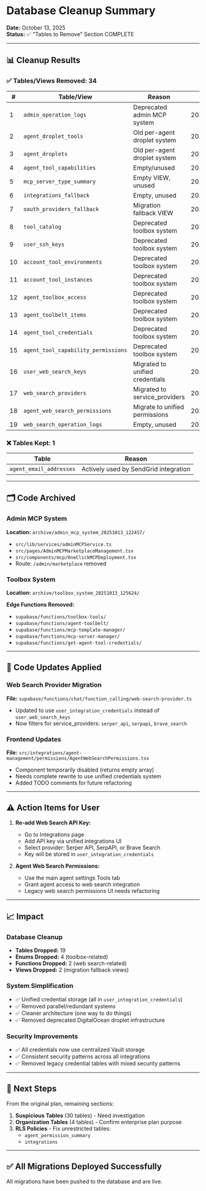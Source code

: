 # Database Cleanup Summary

**Date:** October 13, 2025  
**Status:** ✅ "Tables to Remove" Section COMPLETE

---

## 📊 Cleanup Results

### ✅ Tables/Views Removed: 34

| # | Table/View | Reason | Migration |
|---|-----------|--------|-----------|
| 1 | `admin_operation_logs` | Deprecated admin MCP system | 20251013183000 |
| 2 | `agent_droplet_tools` | Old per-agent droplet system | 20251013183100 |
| 3 | `agent_droplets` | Old per-agent droplet system | 20251013183100 |
| 4 | `agent_tool_capabilities` | Empty/unused | 20251013183200 |
| 5 | `mcp_server_type_summary` | Empty VIEW, unused | 20251013183300 |
| 6 | `integrations_fallback` | Empty, unused | 20251013183400 |
| 7 | `oauth_providers_fallback` | Migration fallback VIEW | 20251013183500 |
| 8 | `tool_catalog` | Deprecated toolbox system | 20251013183600 |
| 9 | `user_ssh_keys` | Deprecated toolbox system | 20251013183600 |
| 10 | `account_tool_environments` | Deprecated toolbox system | 20251013183600 |
| 11 | `account_tool_instances` | Deprecated toolbox system | 20251013183600 |
| 12 | `agent_toolbox_access` | Deprecated toolbox system | 20251013183600 |
| 13 | `agent_toolbelt_items` | Deprecated toolbox system | 20251013183600 |
| 14 | `agent_tool_credentials` | Deprecated toolbox system | 20251013183600 |
| 15 | `agent_tool_capability_permissions` | Deprecated toolbox system | 20251013183600 |
| 16 | `user_web_search_keys` | Migrated to unified credentials | 20251013183700 |
| 17 | `web_search_providers` | Migrated to service_providers | 20251013183700 |
| 18 | `agent_web_search_permissions` | Migrate to unified permissions | 20251013183700 |
| 19 | `web_search_operation_logs` | Empty, unused | 20251013183700 |

### ❌ Tables Kept: 1

| Table | Reason |
|-------|--------|
| `agent_email_addresses` | Actively used by SendGrid integration |

---

## 🗂️ Code Archived

### Admin MCP System
**Location:** `archive/admin_mcp_system_20251013_122457/`
- `src/lib/services/adminMCPService.ts`
- `src/pages/AdminMCPMarketplaceManagement.tsx`
- `src/components/mcp/OneClickMCPDeployment.tsx`
- Route: `/admin/marketplace` removed

### Toolbox System
**Location:** `archive/toolbox_system_20251013_125624/`

**Edge Functions Removed:**
- `supabase/functions/toolbox-tools/`
- `supabase/functions/agent-toolbelt/`
- `supabase/functions/mcp-template-manager/`
- `supabase/functions/mcp-server-manager/`
- `supabase/functions/get-agent-tool-credentials/`

---

## 🔧 Code Updates Applied

### Web Search Provider Migration
**File:** `supabase/functions/chat/function_calling/web-search-provider.ts`
- Updated to use `user_integration_credentials` instead of `user_web_search_keys`
- Now filters for service_providers: `serper_api`, `serpapi`, `brave_search`

### Frontend Updates
**File:** `src/integrations/agent-management/permissions/AgentWebSearchPermissions.tsx`
- Component temporarily disabled (returns empty array)
- Needs complete rewrite to use unified credentials system
- Added TODO comments for future refactoring

---

## ⚠️ Action Items for User

1. **Re-add Web Search API Key:**
   - Go to Integrations page
   - Add API key via unified integrations UI
   - Select provider: Serper API, SerpAPI, or Brave Search
   - Key will be stored in `user_integration_credentials`

2. **Agent Web Search Permissions:**
   - Use the main agent settings Tools tab
   - Grant agent access to web search integration
   - Legacy web search permissions UI needs refactoring

---

## 📈 Impact

### Database Cleanup
- **Tables Dropped:** 19
- **Enums Dropped:** 4 (toolbox-related)
- **Functions Dropped:** 2 (web search-related)
- **Views Dropped:** 2 (migration fallback views)

### System Simplification
- ✅ Unified credential storage (all in `user_integration_credentials`)
- ✅ Removed parallel/redundant systems
- ✅ Cleaner architecture (one way to do things)
- ✅ Removed deprecated DigitalOcean droplet infrastructure

### Security Improvements
- ✅ All credentials now use centralized Vault storage
- ✅ Consistent security patterns across all integrations
- ✅ Removed legacy credential tables with mixed security patterns

---

## 🎯 Next Steps

From the original plan, remaining sections:

1. **Suspicious Tables** (30 tables) - Need investigation
2. **Organization Tables** (4 tables) - Confirm enterprise plan purpose
3. **RLS Policies** - Fix unrestricted tables:
   - `agent_permission_summary`
   - `integrations`

---

## ✅ All Migrations Deployed Successfully

All migrations have been pushed to the database and are live.

